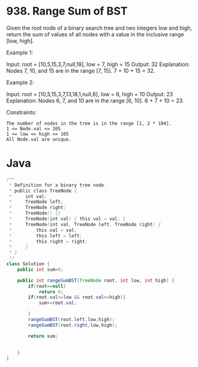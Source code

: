 # 938. Range Sum of BST


Given the root node of a binary search tree and two integers low and high, return the sum of values of all nodes with a value in the inclusive range [low, high].

 
Example 1:

Input: root = [10,5,15,3,7,null,18], low = 7, high = 15
Output: 32
Explanation: Nodes 7, 10, and 15 are in the range [7, 15]. 7 + 10 + 15 = 32.

Example 2:

Input: root = [10,5,15,3,7,13,18,1,null,6], low = 6, high = 10
Output: 23
Explanation: Nodes 6, 7, and 10 are in the range [6, 10]. 6 + 7 + 10 = 23.

 

Constraints:

    The number of nodes in the tree is in the range [1, 2 * 104].
    1 <= Node.val <= 105
    1 <= low <= high <= 105
    All Node.val are unique.

# Java
```java
/**
 * Definition for a binary tree node.
 * public class TreeNode {
 *     int val;
 *     TreeNode left;
 *     TreeNode right;
 *     TreeNode() {}
 *     TreeNode(int val) { this.val = val; }
 *     TreeNode(int val, TreeNode left, TreeNode right) {
 *         this.val = val;
 *         this.left = left;
 *         this.right = right;
 *     }
 * }
 */
class Solution {
    public int sum=0;

    public int rangeSumBST(TreeNode root, int low, int high) {
        if(root==null)
            return 0;
        if(root.val>=low && root.val<=high){
            sum+=root.val;

        }
        rangeSumBST(root.left,low,high);
        rangeSumBST(root.right,low,high);

        return sum;

        
    }
}
```
